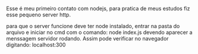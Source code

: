 Esse é meu primeiro contato com nodejs, para pratica de meus 
estudos fiz esse pequeno server http.

para que o server funcione deve ter node instalado, entrar na pasta do arquivo e iniciar no cmd com o comando: node index.js
devendo aparecer a menssagem servidor rodando.
Assim pode verificar no navegador digitando: localhost:300
